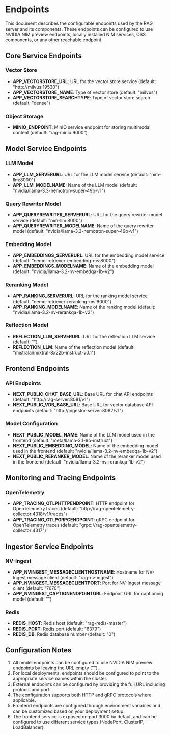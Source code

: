 # Endpoints

This document describes the configurable endpoints used by the RAG server and its components. These endpoints can be configured to use NVIDIA NIM preview endpoints, locally installed NIM services, OSS components, or any other reachable endpoint.

## Core Service Endpoints

### Vector Store
- **APP_VECTORSTORE_URL**: URL for the vector store service (default: "http://milvus:19530")
- **APP_VECTORSTORE_NAME**: Type of vector store (default: "milvus")
- **APP_VECTORSTORE_SEARCHTYPE**: Type of vector store search (default: "dense")

### Object Storage
- **MINIO_ENDPOINT**: MinIO service endpoint for storing multimodal content (default: "rag-minio:9000")

## Model Service Endpoints

### LLM Model
- **APP_LLM_SERVERURL**: URL for the LLM model service (default: "nim-llm:8000")
- **APP_LLM_MODELNAME**: Name of the LLM model (default: "nvidia/llama-3.3-nemotron-super-49b-v1")

### Query Rewriter Model
- **APP_QUERYREWRITER_SERVERURL**: URL for the query rewriter model service (default: "nim-llm:8000")
- **APP_QUERYREWRITER_MODELNAME**: Name of the query rewriter model (default: "nvidia/llama-3.3-nemotron-super-49b-v1")

### Embedding Model
- **APP_EMBEDDINGS_SERVERURL**: URL for the embedding model service (default: "nemo-retriever-embedding-ms:8000")
- **APP_EMBEDDINGS_MODELNAME**: Name of the embedding model (default: "nvidia/llama-3.2-nv-embedqa-1b-v2")

### Reranking Model
- **APP_RANKING_SERVERURL**: URL for the ranking model service (default: "nemo-retriever-reranking-ms:8000")
- **APP_RANKING_MODELNAME**: Name of the ranking model (default: "nvidia/llama-3.2-nv-rerankqa-1b-v2")

### Reflection Model
- **REFLECTION_LLM_SERVERURL**: URL for the reflection LLM service (default: "")
- **REFLECTION_LLM**: Name of the reflection model (default: "mistralai/mixtral-8x22b-instruct-v0.1")

## Frontend Endpoints

### API Endpoints
- **NEXT_PUBLIC_CHAT_BASE_URL**: Base URL for chat API endpoints (default: "http://rag-server:8081/v1")
- **NEXT_PUBLIC_VDB_BASE_URL**: Base URL for vector database API endpoints (default: "http://ingestor-server:8082/v1")

### Model Configuration
- **NEXT_PUBLIC_MODEL_NAME**: Name of the LLM model used in the frontend (default: "meta/llama-3.1-8b-instruct")
- **NEXT_PUBLIC_EMBEDDING_MODEL**: Name of the embedding model used in the frontend (default: "nvidia/llama-3.2-nv-embedqa-1b-v2")
- **NEXT_PUBLIC_RERANKER_MODEL**: Name of the reranker model used in the frontend (default: "nvidia/llama-3.2-nv-rerankqa-1b-v2")

## Monitoring and Tracing Endpoints

### OpenTelemetry
- **APP_TRACING_OTLPHTTPENDPOINT**: HTTP endpoint for OpenTelemetry traces (default: "http://rag-opentelemetry-collector:4318/v1/traces")
- **APP_TRACING_OTLPGRPCENDPOINT**: gRPC endpoint for OpenTelemetry traces (default: "grpc://rag-opentelemetry-collector:4317")

## Ingestor Service Endpoints

### NV-Ingest
- **APP_NVINGEST_MESSAGECLIENTHOSTNAME**: Hostname for NV-Ingest message client (default: "rag-nv-ingest")
- **APP_NVINGEST_MESSAGECLIENTPORT**: Port for NV-Ingest message client (default: "7670")
- **APP_NVINGEST_CAPTIONENDPOINTURL**: Endpoint URL for captioning model (default: "")

### Redis
- **REDIS_HOST**: Redis host (default: "rag-redis-master")
- **REDIS_PORT**: Redis port (default: "6379")
- **REDIS_DB**: Redis database number (default: "0")

## Configuration Notes

1. All model endpoints can be configured to use NVIDIA NIM preview endpoints by leaving the URL empty ("").
2. For local deployments, endpoints should be configured to point to the appropriate service names within the cluster.
3. External endpoints can be configured by providing the full URL including protocol and port.
4. The configuration supports both HTTP and gRPC protocols where applicable.
5. Frontend endpoints are configured through environment variables and can be customized based on your deployment setup.
6. The frontend service is exposed on port 3000 by default and can be configured to use different service types (NodePort, ClusterIP, LoadBalancer).
